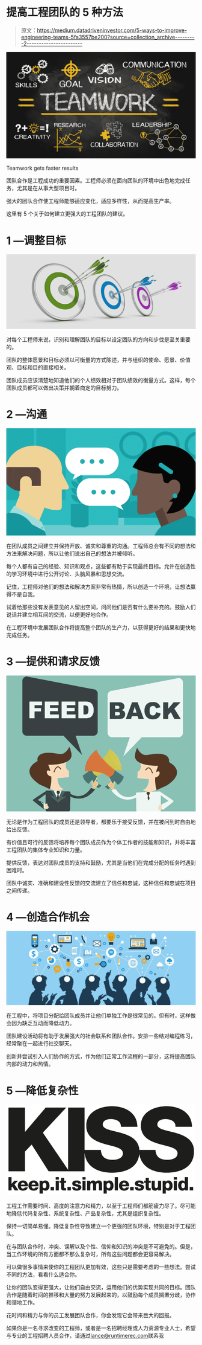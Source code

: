 # 提高工程团队的 5 种方法

> 原文：<https://medium.datadriveninvestor.com/5-ways-to-improve-engineering-teams-5fa3557be200?source=collection_archive---------2----------------------->

![](img/cd0d29427ceaf5374374d856ed98644f.png)

Teamwork gets faster results

团队合作是工程成功的重要因素。工程师必须在面向团队的环境中出色地完成任务，尤其是在从事大型项目时。

强大的团队合作使工程师能够适应变化，适应多样性，从而提高生产率。

这里有 5 个关于如何建立更强大的工程团队的建议。

# 1 —调整目标

![](img/2c63b11e7eb64a35233ab6e4c186b939.png)

对每个工程师来说，识别和理解团队的目标以设定团队的方向和步伐是至关重要的。

团队的整体愿景和目标必须以可衡量的方式陈述，并与组织的使命、愿景、价值观、目标和目的直接相关。

团队成员应该清楚地知道他们的个人绩效相对于团队绩效的衡量方式。这样，每个团队成员都可以做出决策并朝着商定的目标努力。

# 2 —沟通

![](img/4edd0ecb2c66646433802ab12002339a.png)

在团队成员之间建立并保持开放、诚实和尊重的沟通。工程师总会有不同的想法和方法来解决问题，所以让他们说出自己的想法并被倾听。

每个人都有自己的经验、知识和观点，这些都有助于实现最终目标。允许在创造性的学习环境中进行公开讨论、头脑风暴和思想交流。

记住，工程师对他们的想法和解决方案非常有热情，所以创造一个环境，让想法赢得不是自我。

试着给那些没有发表意见的人留出空间，问问他们是否有什么要补充的。鼓励人们说话并建立相互间的交流，以便更好地合作。

在工程环境中发展团队合作将提高整个团队的生产力，以获得更好的结果和更快地完成任务。

# 3 —提供和请求反馈

![](img/45e4fe85bae6f53710dc56b62a6eb6db.png)

无论是作为工程团队的成员还是领导者，都要乐于接受反馈，并在被问到时自由地给出反馈。

有价值且可行的反馈将培养每个团队成员作为个体工作者的技能和知识，并将丰富工程团队的集体专业知识和力量。

提供反馈，表达对团队成员的支持和鼓励，尤其是当他们在完成分配的任务时遇到困难时。

团队中诚实、准确和建设性反馈的交流建立了信任和忠诚，这种信任和忠诚在项目之间传递。

# 4 —创造合作机会

![](img/4cbf107abdaec31385c9222aa794a8de.png)

在工程中，将项目分配给团队成员并让他们单独工作是很常见的。但有时，这样做会因为缺乏互动而降低动力。

团队建设活动将有助于发展强大的社会联系和团队合作。安排一些结对编程练习，经常聚在一起进行社交聊天。

创新并尝试引入人们协作的方式，作为他们正常工作流程的一部分，这将提高团队内部的动力和热情。

# 5 —降低复杂性

![](img/f15a442eb7b236a7b799d257394c06a6.png)

工程工作需要时间、高度的注意力和精力，以至于工程师们都筋疲力尽了。尽可能地降低代码复杂性、系统复杂性、产品复杂性，尤其是组织复杂性。

保持一切简单易懂。降低复杂性导致建立一个更强的团队环境，特别是对于工程团队。

在与团队合作时，冲突、误解以及个性、信仰和知识的冲突是不可避免的。但是，当工作环境的所有方面都不那么复杂时，所有这些问题都会更容易解决。

可以做很多事情来使你的工程团队更加有效，这些只是需要考虑的一些想法。尝试不同的方法，看看什么适合你。

让你的团队变得更强大，让他们自由交流，运用他们的优势实现共同的目标。团队合作是随着时间的推移和大量的努力发展起来的，以鼓励每个成员搁置分歧，协作和谐地工作。

花时间和精力与你的员工发展团队合作，你会发现它会带来巨大的回报。

如果你是一名寻求改变的工程师，或者是一名招聘经理或人力资源专业人士，希望与专业的工程招聘人员合作，请通过[lance@runtimerec.com](mailto:lance@runtimerec.com)联系我